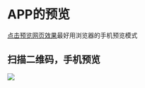 <h1>APP的预览</h1>
<p><a href="http://suo.im/30e3iZ">点击预览网页效果</a>最好用浏览器的手机预览模式</p>
<h2>扫描二维码，手机预览</h2>
<img src="http://qr.api.cli.im/qr?data=http%253A%252F%252Fsuo.im%252F30e3iZ&level=H&transparent=false&bgcolor=%23ffffff&forecolor=%23000000&blockpixel=12&marginblock=1&logourl=&size=280&kid=cliim&key=4bd34ec49dd46da032129663be620a37">


